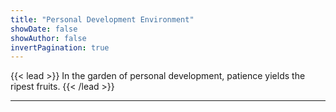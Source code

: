 ```yaml
---
title: "Personal Development Environment"
showDate: false
showAuthor: false
invertPagination: true
---
```


{{< lead >}}
In the garden of personal development, patience yields the ripest fruits.
{{< /lead >}}

---
